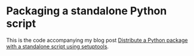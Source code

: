 # Packaging a standalone Python script

This is the code accompanying my blog post [Distribute a Python package with a standalone script using setuptools](https://alexandra-zaharia.github.io/posts/distribute-a-python-package-with-a-standalone-script-using-setuptools).
